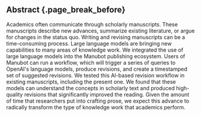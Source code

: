## Abstract {.page_break_before}

Academics often communicate through scholarly manuscripts.
These manuscripts describe new advances, summarize existing literature, or argue for changes in the status quo.
Writing and revising manuscripts can be a time-consuming process.
Large language models are bringing new capabilities to many areas of knowledge work.
We integrated the use of large language models into the Manubot publishing ecosystem.
Users of Manubot can run a workflow, which will trigger a series of queries to OpenAI's language models, produce revisions, and create a timestamped set of suggested revisions.
We tested this AI-based revision workflow in existing manuscripts, including the present one.
We found that these models can understand the concepts in scholarly text and produced high-quality revisions that significantly improved the reading.
Given the amount of time that researchers put into crafting prose, we expect this advance to radically transform the type of knowledge work that academics perform.
